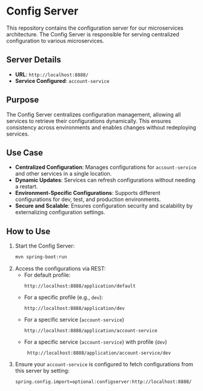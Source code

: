 # Config Server

This repository contains the configuration server for our microservices architecture. The Config Server is responsible for serving centralized configuration to various microservices.

## Server Details
- **URL**: `http://localhost:8888/`
- **Service Configured**: `account-service`

## Purpose
The Config Server centralizes configuration management, allowing all services to retrieve their configurations dynamically. This ensures consistency across environments and enables changes without redeploying services.

## Use Case
- **Centralized Configuration**: Manages configurations for `account-service` and other services in a single location.
- **Dynamic Updates**: Services can refresh configurations without needing a restart.
- **Environment-Specific Configurations**: Supports different configurations for dev, test, and production environments.
- **Secure and Scalable**: Ensures configuration security and scalability by externalizing configuration settings.

## How to Use
1. Start the Config Server:
   ```bash
   mvn spring-boot:run
   ```
2. Access the configurations via REST:
    - For default profile:
      ```
      http://localhost:8888/application/default
      ```
    - For a specific profile (e.g., `dev`):
      ```
      http://localhost:8888/application/dev
      ```
    - For a specific service (`account-service`)
       ```
      http://localhost:8888/application/account-service
      ```
   - For a specific service (`account-service`) with profile (`dev`)
     ```
      http://localhost:8888/application/account-service/dev
      ```  
3. Ensure your `account-service` is configured to fetch configurations from this server by setting:
   ```properties
   spring.config.import=optional:configserver:http://localhost:8888/
   ```

